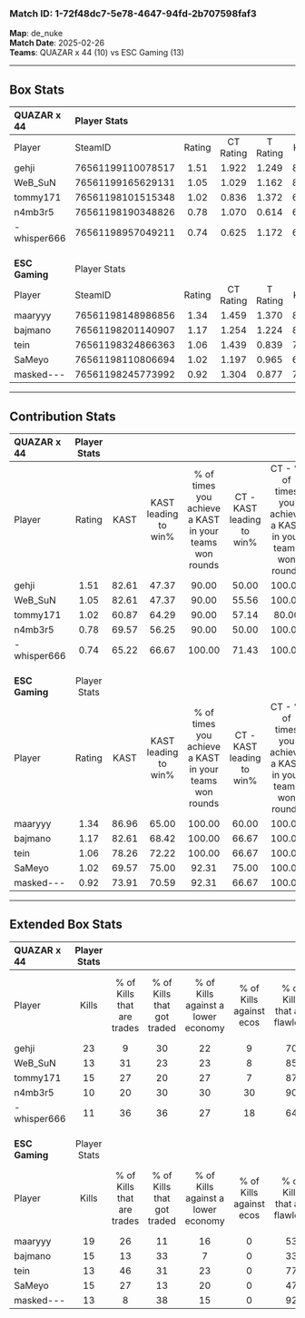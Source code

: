 ### Match ID: 1-72f48dc7-5e78-4647-94fd-2b707598faf3  
**Map**: de_nuke  
**Match Date**: 2025-02-26  
**Teams**: QUAZAR x 44 (10) vs ESC Gaming (13)  

---  

## Box Stats  

| **QUAZAR x 44** | Player Stats      |        |           |          |       |      |       |         |        |      |     |
| :- | :- | :-: | :-: | :-: | :-: | :-: | :-: | :-: | :-: | :-: | :-: |
| Player          | SteamID           | Rating | CT Rating | T Rating | KAST  | ADR  | Kills | Assists | Deaths | K/D  | HS% |
| gehji           | 76561199110078517 |  1.51  |   1.922   |  1.249   | 82.61 | 96.4 |  23   |    4    |   15   | 1.53 | 47  |
| WeB_SuN         | 76561199165629131 |  1.05  |   1.029   |  1.162   | 82.61 | 61.2 |  13   |    5    |   14   | 0.93 | 46  |
| tommy171        | 76561198101515348 |  1.02  |   0.836   |  1.372   | 60.87 | 78.4 |  15   |    5    |   14   | 1.07 | 46  |
| n4mb3r5         | 76561198190348826 |  0.78  |   1.070   |  0.614   | 69.57 | 60.5 |  10   |    3    |   16   | 0.63 | 60  |
| -whisper666     | 76561198957049211 |  0.74  |   0.625   |  1.172   | 65.22 | 47.1 |  11   |    3    |   16   | 0.69 | 63  |
|                 |                   |        |           |          |       |      |       |         |        |      |     |
|                 |                   |        |           |          |       |      |       |         |        |      |     |
|                 |                   |        |           |          |       |      |       |         |        |      |     |
| **ESC Gaming**  | Player Stats      |        |           |          |       |      |       |         |        |      |     |
| Player          | SteamID           | Rating | CT Rating | T Rating | KAST  | ADR  | Kills | Assists | Deaths | K/D  | HS% |
| maaryyy         | 76561198148986856 |  1.34  |   1.459   |  1.370   | 86.96 | 69.0 |  19   |    3    |   13   | 1.46 | 36  |
| bajmano         | 76561198201140907 |  1.17  |   1.254   |  1.224   | 82.61 | 75.7 |  15   |    5    |   14   | 1.07 | 73  |
| tein            | 76561198324866363 |  1.06  |   1.439   |  0.839   | 78.26 | 70.3 |  13   |    8    |   14   | 0.93 | 53  |
| SaMeyo          | 76561198110806694 |  1.02  |   1.197   |  0.965   | 69.57 | 55.4 |  15   |    2    |   13   | 1.15 | 26  |
| masked---       | 76561198245773992 |  0.92  |   1.304   |  0.877   | 73.91 | 70.2 |  13   |    5    |   18   | 0.72 | 46  |
---  

## Contribution Stats  

| **QUAZAR x 44** | Player Stats |       |                      |                                                        |                           |                                                             |                          |                                                            |
| :- | :-: | :-: | :-: | :-: | :-: | :-: | :-: | :-: |
| Player          |    Rating    | KAST  | KAST leading to win% | % of times you achieve a KAST in your teams won rounds | CT - KAST leading to win% | CT - % of times you achieve a KAST in your teams won rounds | T - KAST leading to win% | T - % of times you achieve a KAST in your teams won rounds |
| gehji           |     1.51     | 82.61 |        47.37         |                         90.00                          |           50.00           |                           100.00                            |          44.44           |                           80.00                            |
| WeB_SuN         |     1.05     | 82.61 |        47.37         |                         90.00                          |           55.56           |                           100.00                            |          40.00           |                           80.00                            |
| tommy171        |     1.02     | 60.87 |        64.29         |                         90.00                          |           57.14           |                            80.00                            |          71.43           |                           100.00                           |
| n4mb3r5         |     0.78     | 69.57 |        56.25         |                         90.00                          |           50.00           |                           100.00                            |          66.67           |                           80.00                            |
| -whisper666     |     0.74     | 65.22 |        66.67         |                         100.00                         |           71.43           |                           100.00                            |          62.50           |                           100.00                           |
|                 |              |       |                      |                                                        |                           |                                                             |                          |                                                            |
|                 |              |       |                      |                                                        |                           |                                                             |                          |                                                            |
|                 |              |       |                      |                                                        |                           |                                                             |                          |                                                            |
| **ESC Gaming**  | Player Stats |       |                      |                                                        |                           |                                                             |                          |                                                            |
| Player          |    Rating    | KAST  | KAST leading to win% | % of times you achieve a KAST in your teams won rounds | CT - KAST leading to win% | CT - % of times you achieve a KAST in your teams won rounds | T - KAST leading to win% | T - % of times you achieve a KAST in your teams won rounds |
| maaryyy         |     1.34     | 86.96 |        65.00         |                         100.00                         |           60.00           |                           100.00                            |          70.00           |                           100.00                           |
| bajmano         |     1.17     | 82.61 |        68.42         |                         100.00                         |           66.67           |                           100.00                            |          70.00           |                           100.00                           |
| tein            |     1.06     | 78.26 |        72.22         |                         100.00                         |           66.67           |                           100.00                            |          77.78           |                           100.00                           |
| SaMeyo          |     1.02     | 69.57 |        75.00         |                         92.31                          |           75.00           |                           100.00                            |          75.00           |                           85.71                            |
| masked---       |     0.92     | 73.91 |        70.59         |                         92.31                          |           66.67           |                           100.00                            |          75.00           |                           85.71                            |
---  

## Extended Box Stats  

| **QUAZAR x 44** | Player Stats |                            |                            |                                    |                         |                              |                                 |        |                             |                                     |                          |                               |                            |
| :- | :-: | :-: | :-: | :-: | :-: | :-: | :-: | :-: | :-: | :-: | :-: | :-: | :-: |
| Player          |    Kills     | % of Kills that are trades | % of Kills that got traded | % of Kills against a lower economy | % of Kills against ecos | % of Kills that are flawless | % of Kills that are close duels | Deaths | % of Deaths that get traded | % of Deaths against a lower economy | % of Deaths against ecos | % of Deaths that are flawless | % of Deaths that are close |
| gehji           |      23      |             9              |             30             |                 22                 |            9            |              70              |                9                |   15   |             27              |                 13                  |            7             |              67               |             7              |
| WeB_SuN         |      13      |             31             |             23             |                 23                 |            8            |              85              |                8                |   14   |             14              |                  7                  |            0             |              64               |             0              |
| tommy171        |      15      |             27             |             20             |                 27                 |            7            |              87              |               13                |   14   |             21              |                  0                  |            0             |              71               |             7              |
| n4mb3r5         |      10      |             20             |             30             |                 30                 |           30            |              90              |               10                |   16   |             19              |                  6                  |            6             |              44               |             6              |
| -whisper666     |      11      |             36             |             36             |                 27                 |           18            |              64              |                9                |   16   |             38              |                  6                  |            6             |              50               |             0              |
|                 |              |                            |                            |                                    |                         |                              |                                 |        |                             |                                     |                          |                               |                            |
|                 |              |                            |                            |                                    |                         |                              |                                 |        |                             |                                     |                          |                               |                            |
|                 |              |                            |                            |                                    |                         |                              |                                 |        |                             |                                     |                          |                               |                            |
| **ESC Gaming**  | Player Stats |                            |                            |                                    |                         |                              |                                 |        |                             |                                     |                          |                               |                            |
| Player          |    Kills     | % of Kills that are trades | % of Kills that got traded | % of Kills against a lower economy | % of Kills against ecos | % of Kills that are flawless | % of Kills that are close duels | Deaths | % of Deaths that get traded | % of Deaths against a lower economy | % of Deaths against ecos | % of Deaths that are flawless | % of Deaths that are close |
| maaryyy         |      19      |             26             |             11             |                 16                 |            0            |              53              |               11                |   13   |             31              |                  0                  |            0             |              77               |             8              |
| bajmano         |      15      |             13             |             33             |                 7                  |            0            |              33              |                7                |   14   |             21              |                  0                  |            0             |              71               |             14             |
| tein            |      13      |             46             |             31             |                 23                 |            0            |              77              |                0                |   14   |             21              |                  7                  |            0             |              71               |             7              |
| SaMeyo          |      15      |             27             |             13             |                 20                 |            0            |              47              |                0                |   13   |             15              |                  8                  |            0             |              100              |             0              |
| masked---       |      13      |             8              |             38             |                 15                 |            0            |              92              |                0                |   18   |             44              |                 17                  |            0             |              83               |             17             |

